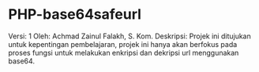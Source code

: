 # PHP-base64safeurl
Versi: 1 Oleh: Achmad Zainul Falakh, S. Kom. Deskripsi: Projek ini ditujukan untuk kepentingan pembelajaran, projek ini hanya akan berfokus pada proses fungsi untuk melakukan enkripsi dan dekripsi url menggunakan base64.
